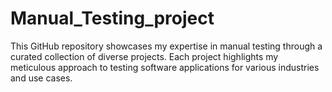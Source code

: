 # Manual_Testing_project
This GitHub repository showcases my expertise in manual testing through a curated collection of diverse projects. Each project highlights my meticulous approach to testing software applications for various industries and use cases.
